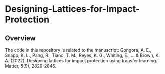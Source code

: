 # Designing-Lattices-for-Impact-Protection
## Overview
The code in this repository is related to the manuscript: Gongora, A. E., Snapp, K. L., Pang, R., Tiano, T. M., Reyes, K. G., Whiting, E., ... & Brown, K. A. (2022). Designing lattices for impact protection using transfer learning. Matter, 5(9), 2829-2846.

